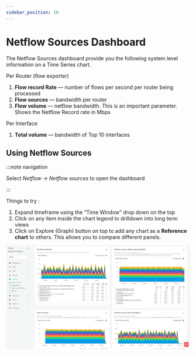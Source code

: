 ```yaml
---
sidebar_position: 10
---
```


# Netflow Sources Dashboard

The Netflow Sources dashboard provide you the following system level
information on a Time Series chart.

Per Router (flow exporter)

1. **Flow record Rate** — number of flows per second per router being
   processed
2. **Flow sources** — bandwidth per router
3. **Flow volume** — netflow bandwidth. This is an important
   parameter. Shows the Netflow Record rate in Mbps

Per Interface

1. **Total volume** — bandwidth of Top 10 interfaces

## Using Netflow Sources

:::note navigation

Select *Netflow -\> Netflow sources* to open the dashboard

:::

Things to try :

1. Expand timeframe using the “Time Window” drop down on the top
2. Click on any item inside the chart legend to drilldown into long
   term views
3. Click on Explore (Graph) button on top to add any chart as a
   **Reference chart** to others. This allows you to compare different
   panels.

![](images/netflow_sources.png)
